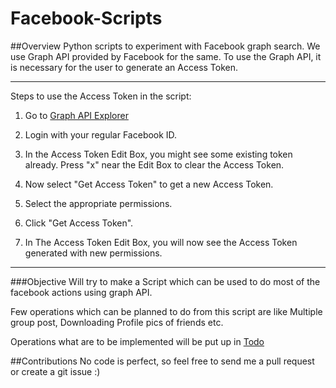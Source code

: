 Facebook-Scripts
================

##Overview
Python scripts to experiment with Facebook graph search.
We use Graph API provided by Facebook for the same. To use the Graph API, it is necessary for the user to generate an Access Token. 
* * *
Steps to use the Access Token in the script:

1) Go to [Graph API Explorer](https://developers.facebook.com/tools/explorer/)

2) Login with your regular Facebook ID.

3) In the Access Token Edit Box, you might see some existing token already. Press "x" near the Edit Box to clear the Access Token.

4) Now select "Get Access Token" to get a new Access Token.

5) Select the appropriate permissions.

6) Click "Get Access Token".

7) In The Access Token Edit Box, you will now see the Access Token generated with new permissions.

***
###Objective
Will try to make a Script which can be used to do most of the facebook actions using graph API.

Few operations which can be planned to do from this script are like Multiple group post, 
Downloading Profile pics of friends etc.

Operations what are to be implemented will be put up in [Todo](https://github.com/sant0sh/Facebook-Scripts/blob/master/Todo.md)


##Contributions
No code is perfect, so feel free to send me a pull request or create a git issue :)




